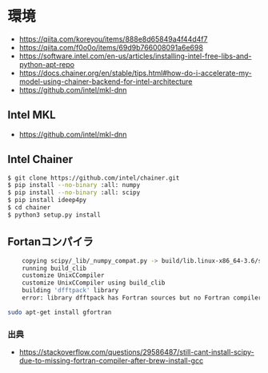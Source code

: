 
# 環境

  * https://qiita.com/koreyou/items/888e8d65849a4f44d4f7
  * https://qiita.com/f0o0o/items/69d9b766008091a6e698
  * https://software.intel.com/en-us/articles/installing-intel-free-libs-and-python-apt-repo
  * https://docs.chainer.org/en/stable/tips.html#how-do-i-accelerate-my-model-using-chainer-backend-for-intel-architecture
  * https://github.com/intel/mkl-dnn
 
## Intel MKL

  * https://github.com/intel/mkl-dnn

## Intel Chainer

```bash
$ git clone https://github.com/intel/chainer.git
$ pip install --no-binary :all: numpy
$ pip install --no-binary :all: scipy
$ pip install ideep4py
$ cd chainer
$ python3 setup.py install
```

## Fortanコンパイラ


```bash
    copying scipy/_lib/_numpy_compat.py -> build/lib.linux-x86_64-3.6/scipy/_lib
    running build_clib
    customize UnixCCompiler
    customize UnixCCompiler using build_clib
    building 'dfftpack' library
    error: library dfftpack has Fortran sources but no Fortran compiler found
```

```bash
sudo apt-get install gfortran
```

### 出典

  * https://stackoverflow.com/questions/29586487/still-cant-install-scipy-due-to-missing-fortran-compiler-after-brew-install-gcc

